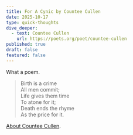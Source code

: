 ```yaml
---
title: For A Cynic by Countee Cullen
date: 2025-10-17
type: quick-thoughts
dive_deeper:
  - text: Countee Cullen
    url: https://poets.org/poet/countee-cullen
published: true
draft: false
featured: false
---
```

What a poem.

> Birth is a crime  
> All men commit;  
> Life gives them time  
> To atone for it;  
> Death ends the rhyme  
> As the price for it.

[About Countee Cullen](https://poets.org/poet/countee-cullen).